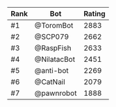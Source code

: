 Rank|Bot|Rating
---|---|---
#1|@ToromBot|2883
#2|@SCP079|2662
#3|@RaspFish|2633
#4|@NilatacBot|2451
#5|@anti-bot|2269
#6|@CatNail|2079
#7|@pawnrobot|1888
